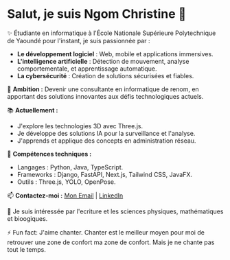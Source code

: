 # Salut, je suis Ngom Christine 👋  

✨ Étudiante en informatique à l'École Nationale Supérieure Polytechnique de Yaoundé pour l'instant, je suis passionnée par :  
- **Le développement logiciel** : Web, mobile et applications immersives.  
- **L'intelligence artificielle** : Détection de mouvement, analyse comportementale, et apprentissage automatique.  
- **La cybersécurité** : Création de solutions sécurisées et fiables.  

🌟 **Ambition :** Devenir une consultante en informatique de renom, en apportant des solutions innovantes aux défis technologiques actuels.  

📚 **Actuellement :**  
- J'explore les technologies 3D avec Three.js.  
- Je développe des solutions IA pour la surveillance et l'analyse.  
- J'apprends et applique des concepts en administration réseau.  

🚀 **Compétences techniques :**  
- Langages : Python, Java, TypeScript.  
- Frameworks : Django, FastAPI, Next.js, Tailwind CSS, JavaFX.  
- Outils : Three.js, YOLO, OpenPose.  

📫 **Contactez-moi :** [Mon Email](cgnomc@gmail.com) | [LinkedIn](https://linkedin.com/in/ngomchristine)  

👀 Je suis intéressée par l'ecriture et les sciences physiques, mathématiques et bioogiques.

⚡ Fun fact: J'aime chanter. Chanter est le meilleur moyen pour moi de retrouver une zone de confort ma zone de confort. Mais je ne chante pas tout le temps.

<!---
cngomc1/cngomc1 is a ✨ special ✨ repository because its `README.md` (this file) appears on your GitHub profile.
You can click the Preview link to take a look at your changes.
--->
